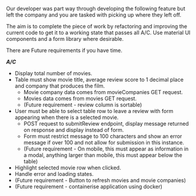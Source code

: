 Our developer was part way through developing the following feature but left the company and you are tasked with picking up where they left off.

The aim is to complete the piece of work by refactoring and improving the current code to get it to a working state that passes all A/C. Use material UI components and a form library where desirable.

There are Future requirements if you have time.

**_A/C_**

- Display total number of movies.
- Table must show movie title, average review score to 1 decimal place and company that produces the film.
  - Movie company data comes from movieCompanies GET request.
  - Movies data comes from movies GET request.
  - (Future requirement - review column is sortable)
- User must be able to select table row to leave a review with form appearing when there is a selected movie.
  - POST request to submitReview endpoint, display message returned on response and display instead of form.
  - Form must restrict message to 100 characters and show an error message if over 100 and not allow for submission in this instance.
  - (Future requirement - On mobile, this must appear as information in a modal, anything larger than mobile, this must appear below the table)
- Highlight selected movie row when clicked.
- Handle error and loading states.
- (Future requirement - Button to refresh movies and movie companies)
- (Future requirement - containerise application using docker)
